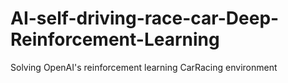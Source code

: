 # AI-self-driving-race-car-Deep-Reinforcement-Learning
Solving OpenAI's reinforcement learning CarRacing environment
